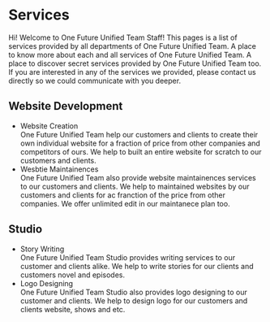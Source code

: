 <h1>Services</h1>
<p>Hi! Welcome to One Future Unified Team Staff! This pages is a list of services provided by all departments of One Future Unified Team. A place to know more about each and all services of One Future Unified Team. A place to discover secret services provided by One Future Unified Team too. If you are interested in any of the services we provided, please contact us directly so we could communicate with you deeper.</p>

<h2>Website Development</h2>
<ul style="text-align:left;">
  <li>Website Creation<br>One Future Unified Team help our customers and clients to create their own individual website for a fraction of price from other companies and competitors of ours. We help to built an entire website for scratch to our customers and clients.</li>
  <li>Wesbtie Maintainences<br>One Future Unified Team also provide website maintainences services to our customers and clients. We help to maintained websites by our customers and clients for ac franction of the price from other companies. We offer unlimited edit in our maintanece plan too. </li>
</ul>

<h2>Studio</h2>
<ul style="text-align:left;">
  <li>Story Writing<br>One Future Unified Team Studio provides writing services to our customer and clients alike. We help to write stories for our clients and customers novel and episodes.</li>
  <li>Logo Designing<br>One Future Unified Team Studio also provides logo designing to our customer and clients. We help to design logo for our customers and clients website, shows and etc.</li>
</ul>
